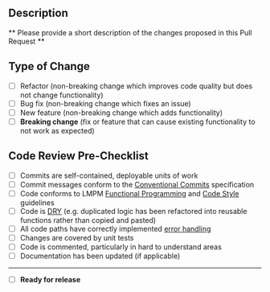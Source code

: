 ## Description
** Please provide a short description of the changes proposed in this Pull Request **

## Type of Change
- [ ] Refactor (non-breaking change which improves code quality but does not change functionality)
- [ ] Bug fix (non-breaking change which fixes an issue)
- [ ] New feature (non-breaking change which adds functionality)
- [ ] **Breaking change** (fix or feature that can cause existing functionality to not work as expected)

## Code Review Pre-Checklist
- [ ] Commits are self-contained, deployable units of work
- [ ] Commit messages conform to the [Conventional Commits](https://www.conventionalcommits.org/en/v1.0.0/#summary) specification
- [ ] Code conforms to LMPM [Functional Programming](https://inhabitiq.atlassian.net/wiki/spaces/LMP/pages/3025043460/4.+Functional+Programming) and [Code Style](https://inhabitiq.atlassian.net/wiki/spaces/LMP/pages/3024912390/5.+Code+Style) guidelines
- [ ] Code is [DRY](https://en.wikipedia.org/wiki/Don%27t_repeat_yourself) (e.g. duplicated logic has been refactored into reusable functions rather than copied and pasted)
- [ ] All code paths have correctly implemented [error handling](https://inhabitiq.atlassian.net/wiki/spaces/LMP/pages/3025043480/7.+Error+Handling)
- [ ] Changes are covered by unit tests
- [ ] Code is commented, particularly in hard to understand areas
- [ ] Documentation has been updated (if applicable)

---

- [ ] **Ready for release**
